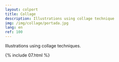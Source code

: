 ```yaml
---
layout: colport
title: Collage
description: Illustrations using collage technique
img: /img/collage/portada.jpg
lang: en
ref: 100
---
```


Illustrations using collage techniques.

{% include 07.html %}
